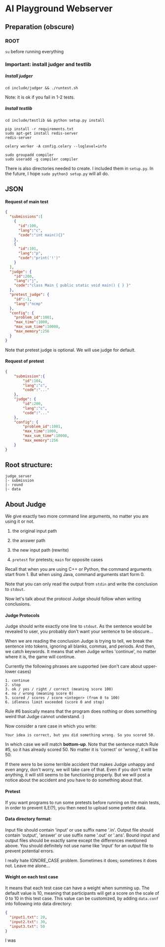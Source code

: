 # AI Playground Webserver

## Preparation (obscure)
### ROOT
`su` before running everything
### Important: install judger and testlib
##### Install judger
```
cd include/judger && ./runtest.sh
```
Note: it is ok if you fail in 1-2 tests.
##### Install testlib
```
cd include/testlib && python setup.py install
```
```
pip install -r requirements.txt
sudo apt-get install redis-server
redis-server
```
```
celery worker -A config.celery --loglevel=info
```
```
sudo groupadd compiler
sudo useradd -g compiler compiler
```
There is also directories needed to create. I included them in `setup.py`. In the future, I hope
`sudo python3 setup.py`
will all do.


## JSON
#### Request of main test
```json
{
  "submissions":[
    {
      "id":100,
      "lang":"c",
      "code":"int main(){}"
    },
    {
      "id":101,
      "lang":"p",
      "code":"print('!')"
    }
  ],
  "judge": {
    "id":200,
    "lang":"j",
    "code":"class Main { public static void main() { } }"
  },
  "pretest_judge": {
    "id":-1,
    "lang":"ncmp"
  },
  "config": {
    "problem_id":1001,
    "max_time":1000,
    "max_sum_time":10000,
    "max_memory":256
  }
}
```
Note that pretest judge is optional. We will use judge for default.
#### Request of pretest
```json
{
    "submission":{
        "id":104,
        "lang":"c",
        "code":"..."
    },
    "judge": {
        "id":200,
        "lang":"c",
        "code":"..."
    },
    "config": {
        "problem_id":1001,
        "max_time":1000,
        "max_sum_time":10000,
        "max_memory":256
    }
}
```
## Root structure:
```
judge_server
|- submission
|- round
|- data
```

## About Judge
We give exactly two more command line arguments, no matter you are using it or not.

1. the original input path

2. the answer path

3. the new input path (rewrite)

4. `pretest` for pretests; `main` for opposite cases

Recall that when you are using C++ or Python, the command arguments start from 1. But
when using Java, command arguments start form 0.

Note that you can only read the output from `stdin` and write the conclusion to `stdout`.

Now let's talk about the protocol Judge should follow when writing conclusions.

#### Judge Protocols
Judge should write exactly one line to `stdout`. As the sentence would be revealed to
user, you probably don't want your sentence to be obscure...

When we are reading the conclusion Judge is trying to tell, we break the sentence into
tokens, ignoring all blanks, commas, and periods. And then, we catch keywords. It means that when Judge writes 'continue',
no matter where it is, the game will continue.

Currently the following phrases are supported (we don't care about upper-lower cases)
```
1. continue
2. stop
3. ok / yes / right / correct (meaning score 100)
4. no / wrong (meaning score 0)
5. scored / scores / score <integer> (from 0 to 100)
6. idleness limit exceeded (score 0 and stop)
```
Rule #6 basically means that the program does nothing or does something weird that Judge cannot understand. :)

Now consider a rare case in which you write:
```
Your idea is correct, but you did something wrong. So you scored 50.
```
In which case we will match **bottom-up**. Note that the sentence match Rule #5, so it has already scored 50.
No matter it is 'correct' or 'wrong', it will be 50.

If there were to be some terrible accident that makes Judge unhappy and even angry,
don't worry, we will take care of that. Even if you don't write anything, it will still
seems to be functioning properly. But we will post a notice about the accident
and you have to do something about that.

#### Pretest
If you want programs to run some pretests before running on the main tests, in order to prevent ILE(?), you 
then need to upload some pretest data.

#### Data directory format:
Input file should contain 'input' or use suffix name '.in'. Output file should contain 'output', 'answer' or use
suffix name '.out' or '.ans'. Bound input and output files should be exactly same except the differences mentioned
above. You should definitely not use name like 'input' for an output file to prevent potential errors.

I really hate IGNORE_CASE problem. Sometimes it does; sometimes it does not. Leave me alone...

#### Weight on each test case
It means that each test case can have a weight when summing up. The default value is 10, meaning that
participants will get a score on the scale of 0 to 10 in this test case. This value can be customized,
by adding `data.conf` into following into data directory:
```json
{
  "input1.txt": 20,
  "input2.txt": 30,
  "input3.txt": 50
}
```
I was 